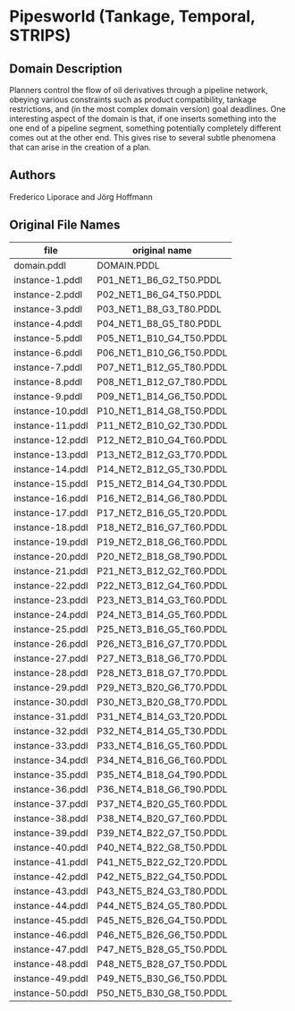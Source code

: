 # Pipesworld (Tankage, Temporal, STRIPS)

## Domain Description

Planners control the flow of oil derivatives through a pipeline network, obeying various constraints such as product compatibility, tankage restrictions, and (in the most complex domain version) goal deadlines.
One interesting aspect of the domain is that, if one inserts something into the one end of a pipeline segment, something potentially completely different comes out at the other end.
This gives rise to several subtle phenomena that can arise in the creation of a plan.

## Authors

Frederico Liporace and Jörg Hoffmann

## Original File Names

| file             | original name            |
|------------------|--------------------------|
| domain.pddl      | DOMAIN.PDDL              |
| instance-1.pddl  | P01_NET1_B6_G2_T50.PDDL  |
| instance-2.pddl  | P02_NET1_B6_G4_T50.PDDL  |
| instance-3.pddl  | P03_NET1_B8_G3_T80.PDDL  |
| instance-4.pddl  | P04_NET1_B8_G5_T80.PDDL  |
| instance-5.pddl  | P05_NET1_B10_G4_T50.PDDL |
| instance-6.pddl  | P06_NET1_B10_G6_T50.PDDL |
| instance-7.pddl  | P07_NET1_B12_G5_T80.PDDL |
| instance-8.pddl  | P08_NET1_B12_G7_T80.PDDL |
| instance-9.pddl  | P09_NET1_B14_G6_T50.PDDL |
| instance-10.pddl | P10_NET1_B14_G8_T50.PDDL |
| instance-11.pddl | P11_NET2_B10_G2_T30.PDDL |
| instance-12.pddl | P12_NET2_B10_G4_T60.PDDL |
| instance-13.pddl | P13_NET2_B12_G3_T70.PDDL |
| instance-14.pddl | P14_NET2_B12_G5_T30.PDDL |
| instance-15.pddl | P15_NET2_B14_G4_T30.PDDL |
| instance-16.pddl | P16_NET2_B14_G6_T80.PDDL |
| instance-17.pddl | P17_NET2_B16_G5_T20.PDDL |
| instance-18.pddl | P18_NET2_B16_G7_T60.PDDL |
| instance-19.pddl | P19_NET2_B18_G6_T60.PDDL |
| instance-20.pddl | P20_NET2_B18_G8_T90.PDDL |
| instance-21.pddl | P21_NET3_B12_G2_T60.PDDL |
| instance-22.pddl | P22_NET3_B12_G4_T60.PDDL |
| instance-23.pddl | P23_NET3_B14_G3_T60.PDDL |
| instance-24.pddl | P24_NET3_B14_G5_T60.PDDL |
| instance-25.pddl | P25_NET3_B16_G5_T60.PDDL |
| instance-26.pddl | P26_NET3_B16_G7_T70.PDDL |
| instance-27.pddl | P27_NET3_B18_G6_T70.PDDL |
| instance-28.pddl | P28_NET3_B18_G7_T70.PDDL |
| instance-29.pddl | P29_NET3_B20_G6_T70.PDDL |
| instance-30.pddl | P30_NET3_B20_G8_T70.PDDL |
| instance-31.pddl | P31_NET4_B14_G3_T20.PDDL |
| instance-32.pddl | P32_NET4_B14_G5_T30.PDDL |
| instance-33.pddl | P33_NET4_B16_G5_T60.PDDL |
| instance-34.pddl | P34_NET4_B16_G6_T60.PDDL |
| instance-35.pddl | P35_NET4_B18_G4_T90.PDDL |
| instance-36.pddl | P36_NET4_B18_G6_T90.PDDL |
| instance-37.pddl | P37_NET4_B20_G5_T60.PDDL |
| instance-38.pddl | P38_NET4_B20_G7_T60.PDDL |
| instance-39.pddl | P39_NET4_B22_G7_T50.PDDL |
| instance-40.pddl | P40_NET4_B22_G8_T50.PDDL |
| instance-41.pddl | P41_NET5_B22_G2_T20.PDDL |
| instance-42.pddl | P42_NET5_B22_G4_T50.PDDL |
| instance-43.pddl | P43_NET5_B24_G3_T80.PDDL |
| instance-44.pddl | P44_NET5_B24_G5_T80.PDDL |
| instance-45.pddl | P45_NET5_B26_G4_T50.PDDL |
| instance-46.pddl | P46_NET5_B26_G6_T50.PDDL |
| instance-47.pddl | P47_NET5_B28_G5_T50.PDDL |
| instance-48.pddl | P48_NET5_B28_G7_T50.PDDL |
| instance-49.pddl | P49_NET5_B30_G6_T50.PDDL |
| instance-50.pddl | P50_NET5_B30_G8_T50.PDDL |
